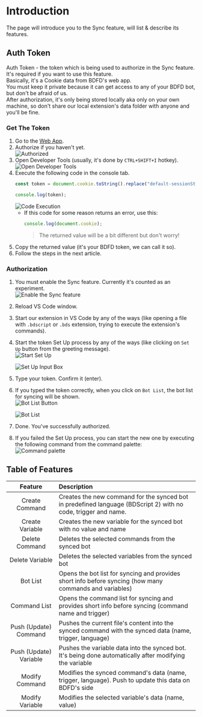 # Introduction
The page will introduce you to the Sync feature, will list & describe its features.

## Auth Token
Auth Token - the token which is being used to authorize in the Sync feature. It's required if you want to use this feature.\
Basically, it's a Cookie data from BDFD's web app.\
You must keep it private because it can get access to any of your BDFD bot, but don't be afraid of us.\
After authorization, it's only being stored locally aka only on your own machine, so don't share our local extension's data folder with anyone and you'll be fine.

### Get The Token
1. Go to the [Web App](https://botdesignerdiscord.com/app/home).
2. Authorize if you haven't yet.\
    ![Authorized](https://user-images.githubusercontent.com/70456337/223182336-bd6d4d4a-ac27-46e4-a130-c42c8f6f804b.png)
3. Open Developer Tools (usually, it's done by `CTRL+SHIFT+I` hotkey).\
    ![Open Developer Tools](https://user-images.githubusercontent.com/70456337/223182470-ca3883f6-7aa5-42dc-b09c-1da34f6bb081.png)
4. Execute the following code in the console tab.
    ```js
    const token = document.cookie.toString().replace("default-sessionStore=", "");

    console.log(token);
    ```
    ![Code Execution](https://user-images.githubusercontent.com/70456337/223182621-4eb12b08-e5f5-4614-889a-33ee09248357.png)
    - If this code for some reason returns an error, use this:
        ```js
        console.log(document.cookie);
        ```
        > The returned value will be a bit different but don't worry!
5. Copy the returned value (it's your BDFD token, we can call it so).
6. Follow the steps in the next article.

### Authorization
1. You must enable the Sync feature. Currently it's counted as an experiment.\
    ![Enable the Sync feature](https://user-images.githubusercontent.com/70456337/223182745-544fd007-4e99-4872-b977-020b918a483b.png)
2. Reload VS Code window.
3. Start our extension in VS Code by any of the ways (like opening a file with `.bdscript` or `.bds` extension, trying to execute the extension's commands).
4. Start the token Set Up process by any of the ways (like clicking on `Set Up` button from the greeting message).\
    ![Start Set Up](https://user-images.githubusercontent.com/70456337/223182908-c99d5ec3-e7e0-4a61-a177-2655feb1f9eb.png)
    
    ![Set Up Input Box](https://user-images.githubusercontent.com/70456337/223183052-d5c08f73-626d-45e9-9060-224c8ff2fe1f.png)
5. Type your token. Confirm it (enter).
6. If you typed the token correctly, when you click on `Bot List`, the bot list for syncing will be shown.\
    ![Bot List Button](https://user-images.githubusercontent.com/70456337/223183171-77ed79d3-4367-4cdd-ab2d-5de320b5c4ba.png)

    ![Bot List](https://user-images.githubusercontent.com/70456337/223183250-09a8eb5a-efeb-45ee-9cea-d975170e43c8.png)
7. Done. You've successfully authorized.
8. If you failed the Set Up process, you can start the new one by executing the following command from the command palette:\
    ![Command palette](https://user-images.githubusercontent.com/70456337/223183330-23d10132-a625-44bc-85dc-3cdd1027d281.png)

## Table of Features
| Feature | Description |
| :-----: | :---------- |
| Create Command | Creates the new command for the synced bot in predefined language (BDScript 2) with no code, trigger and name. |
| Create Variable | Creates the new variable for the synced bot with no value and name |
| Delete Command | Deletes the selected commands from the synced bot |
| Delete Variable | Deletes the selected variables from the synced bot |
| Bot List | Opens the bot list for syncing and provides short info before syncing (how many commands and variables) |
| Command List | Opens the command list for syncing and provides short info before syncing (command name and trigger) |
| Push (Update) Command | Pushes the current file's content into the synced command with the synced data (name, trigger, language) |
| Push (Update) Variable | Pushes the variable data into the synced bot. It's being done automatically after modifying the variable |
| Modify Command | Modifies the synced command's data (name, trigger, language). Push to update this data on BDFD's side |
| Modify Variable | Modifies the selected variable's data (name, value) |
